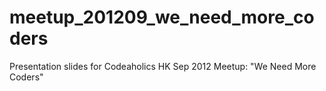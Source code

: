 meetup_201209_we_need_more_coders
=================================

Presentation slides for Codeaholics HK Sep 2012 Meetup: "We Need More Coders"